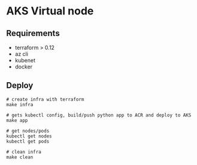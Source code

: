 # AKS Virtual node

## Requirements 

* terraform > 0.12
* az cli
* kubenet 
* docker

## Deploy

```
# create infra with terraform
make infra

# gets kubectl config, build/push python app to ACR and deploy to AKS
make app

# get nodes/pods 
kubectl get nodes
kubectl get pods

# clean infra
make clean
```

